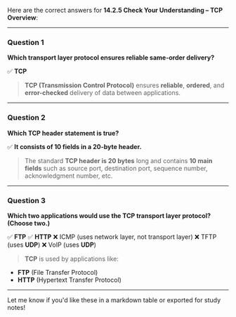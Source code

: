 Here are the correct answers for **14.2.5 Check Your Understanding – TCP Overview**:

---

### **Question 1**

**Which transport layer protocol ensures reliable same-order delivery?**

✅ **TCP**

> **TCP (Transmission Control Protocol)** ensures **reliable**, **ordered**, and **error-checked** delivery of data between applications.

---

### **Question 2**

**Which TCP header statement is true?**

✅ **It consists of 10 fields in a 20-byte header.**

> The standard **TCP header is 20 bytes** long and contains **10 main fields** such as source port, destination port, sequence number, acknowledgment number, etc.

---

### **Question 3**

**Which two applications would use the TCP transport layer protocol? (Choose two.)**

✅ **FTP**
✅ **HTTP**
❌ ICMP (uses network layer, not transport layer)
❌ TFTP (uses **UDP**)
❌ VoIP (uses **UDP**)

> **TCP** is used by applications like:

* **FTP** (File Transfer Protocol)
* **HTTP** (Hypertext Transfer Protocol)

---

Let me know if you'd like these in a markdown table or exported for study notes!
